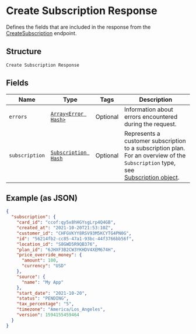 
# Create Subscription Response

Defines the fields that are included in the response from the
[CreateSubscription](/doc/api/subscriptions.md#create-subscription) endpoint.

## Structure

`Create Subscription Response`

## Fields

| Name | Type | Tags | Description |
|  --- | --- | --- | --- |
| `errors` | [`Array<Error Hash>`](/doc/models/error.md) | Optional | Information about errors encountered during the request. |
| `subscription` | [`Subscription Hash`](/doc/models/subscription.md) | Optional | Represents a customer subscription to a subscription plan.<br>For an overview of the `Subscription` type, see<br>[Subscription object](https://developer.squareup.com/docs/subscriptions-api/overview#subscription-object-overview). |

## Example (as JSON)

```json
{
  "subscription": {
    "card_id": "ccof:qy5x8hHGYsgLrp4Q4GB",
    "created_at": "2021-10-20T21:53:10Z",
    "customer_id": "CHFGVKYY8RSV93M5KCYTG4PN0G",
    "id": "56214fb2-cc85-47a1-93bc-44f3766bb56f",
    "location_id": "S8GWD5R9QB376",
    "plan_id": "6JHXF3B2CW3YKHDV4XEM674H",
    "price_override_money": {
      "amount": 100,
      "currency": "USD"
    },
    "source": {
      "name": "My App"
    },
    "start_date": "2021-10-20",
    "status": "PENDING",
    "tax_percentage": "5",
    "timezone": "America/Los_Angeles",
    "version": 1594155459464
  }
}
```

